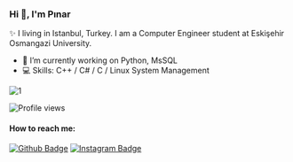 ### Hi 👋, I'm Pınar

✨ I living in Istanbul, Turkey. I am a Computer Engineer student at Eskişehir Osmangazi University.

- 🌱 I’m currently working on Python, MsSQL
- 💻 Skills: C++ / C# / C / Linux System Management

![1](https://github-readme-stats.vercel.app/api/top-langs/?username=pinarkizilarslan&theme=blue-white)

![Profile views](https://gpvc.arturio.dev/pinarkizilarslan)
#### How to reach me:
[![Github Badge](https://img.shields.io/badge/-Github-000?style=quare&labelColor=000&logo=Github&logoColor=white&link=link)](https://github.com/pinarkizilarslan) 
[![Instagram Badge](https://img.shields.io/badge/-Instagram-C13584?style=flat-quare&labelColor=000&logo=instagram&logoColor=white&link=link)](https://www.instagram.com/pinarkzlrsln/) 
